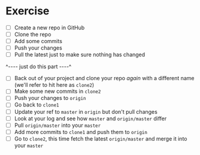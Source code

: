 # Exercise

- [ ] Create a new repo in GitHub
- [ ] Clone the repo
- [ ] Add some commits
- [ ] Push your changes
- [ ] Pull the latest just to make sure nothing has changed

^---- just do this part ----^

- [ ] Back out of your project and clone your repo *again* with a different name (we'll refer to hit here as `clone2`)
- [ ] Make some new commits in `clone2`
- [ ] Push your changes to `origin`
- [ ] Go back to `clone1`
- [ ] Update your ref to `master` in `origin` but don't pull changes
- [ ] Look at your log and see how `master` and `origin/master` differ
- [ ] Pull `origin/master` into your `master`
- [ ] Add more commits to `clone1` and push them to `origin`
- [ ] Go to `clone2`, this time fetch the latest `origin/master` and merge it into your `master`
